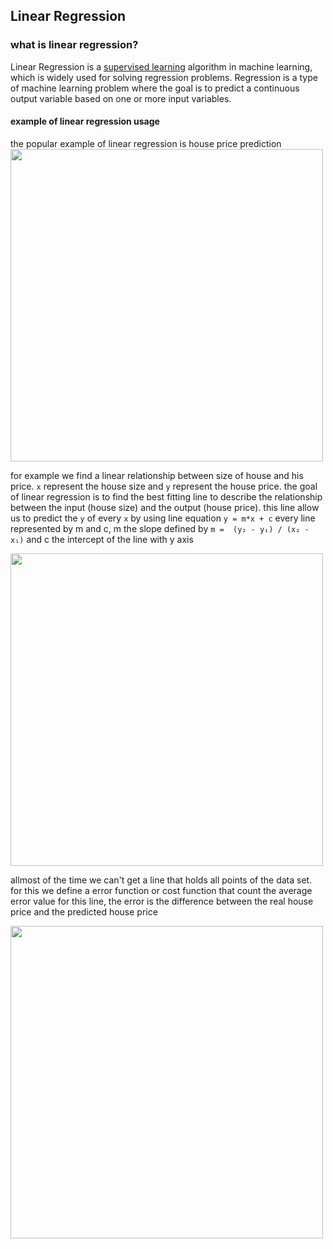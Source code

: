 ## Linear Regression
### what is linear regression?
Linear Regression is a [supervised learning](https://en.wikipedia.org/wiki/Supervised_learning) algorithm in machine learning, which is widely used for solving regression problems. Regression is a type of machine learning problem where the goal is to predict a continuous output variable based on one or more input variables.


#### example of linear regression usage
the popular example of linear regression is house price prediction
<img src="https://miro.medium.com/v2/resize:fit:1024/0*YMZOAO8QE4bZ4_Rk.jpg" width="500">


for example we find a linear relationship between size of house and his price. `x` represent the house size and `y` represent the house price. the goal of linear regression is to find the best fitting line to describe the relationship between the input (house size) and the output (house price). this line allow us to predict the `y` of every `x` by using line equation `y = m*x + c`  every line represented by m and c, m the slope defined by `m =  (y₂ - y₁) / (x₂ - x₁)` and c the intercept of the line with y axis

<img src="https://miro.medium.com/v2/resize:fit:1400/0*St4CVriw9ZsS3FJR.png" width="500">


allmost of the time we can't get a line that holds all points of the data set. for this we define a error function or cost function that count the average error value for this line, the error is the difference between the real house price and the predicted house price

<img src="https://miro.medium.com/v2/resize:fit:1400/1*jmd_lPcwkZ6QByMfv2itXg.png" width="500">
